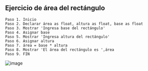 ## Ejercicio de área del rectángulo

    Paso 1. Inicio
    Paso 2. Declarar área as float, altura as float, base as float
    Paso 3. Mostrar 'Ingresa base del rectángulo'
    Paso 4. Asignar base
    Paso 5. Mostrar 'Ingresa altura del rectángulo'
    Paso 6. Asignar altura
    Paso 7. área = base * altura
    Paso 8. Mostrar 'El área del rectángulo es ',área
    Paso 9. FIN

![image](https://user-images.githubusercontent.com/113804525/192122167-02f93f75-1617-4f85-b9ed-2dc3a67c7ee0.png)
